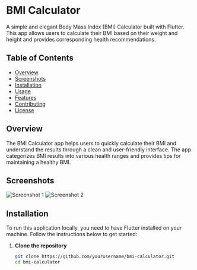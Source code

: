 # BMI Calculator

A simple and elegant Body Mass Index (BMI) Calculator built with Flutter. This app allows users to calculate their BMI based on their weight and height and provides corresponding health recommendations.

## Table of Contents

- [Overview](#overview)
- [Screenshots](#screenshots)
- [Installation](#installation)
- [Usage](#usage)
- [Features](#features)
- [Contributing](#contributing)
- [License](#license)

## Overview

The BMI Calculator app helps users to quickly calculate their BMI and understand the results through a clean and user-friendly interface. The app categorizes BMI results into various health ranges and provides tips for maintaining a healthy BMI.

## Screenshots

![Screenshot 1](screenshots/screenshot1.png)
![Screenshot 2](screenshots/screenshot2.png)

## Installation

To run this application locally, you need to have Flutter installed on your machine. Follow the instructions below to get started:

1. **Clone the repository**
   ```bash
   git clone https://github.com/yourusername/bmi-calculator.git
   cd bmi-calculator
